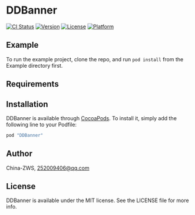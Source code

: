 # DDBanner

[![CI Status](http://img.shields.io/travis/China-ZWS/DDBanner.svg?style=flat)](https://travis-ci.org/China-ZWS/DDBanner)
[![Version](https://img.shields.io/cocoapods/v/DDBanner.svg?style=flat)](http://cocoapods.org/pods/DDBanner)
[![License](https://img.shields.io/cocoapods/l/DDBanner.svg?style=flat)](http://cocoapods.org/pods/DDBanner)
[![Platform](https://img.shields.io/cocoapods/p/DDBanner.svg?style=flat)](http://cocoapods.org/pods/DDBanner)

## Example

To run the example project, clone the repo, and run `pod install` from the Example directory first.

## Requirements

## Installation

DDBanner is available through [CocoaPods](http://cocoapods.org). To install
it, simply add the following line to your Podfile:

```ruby
pod "DDBanner"
```

## Author

China-ZWS, 252009406@qq.com

## License

DDBanner is available under the MIT license. See the LICENSE file for more info.
